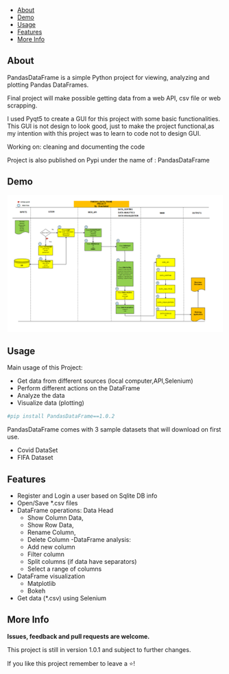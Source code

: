 - [About](#about)
- [Demo](#demo)
- [Usage](#usage)
- [Features](#features)
- [More Info](#more-info)

## About

PandasDataFrame is a simple Python project for viewing,
analyzing  and  plotting Pandas DataFrames.

Final project will make possible getting data
from a web API, csv file or web scrapping.

I used Pyqt5 to create a GUI for this project with some basic functionalities.
This GUI is not design to look good, just to make the project functional,as
my intention with this project was to learn to code not to design GUI.

Working on: cleaning and documenting the code

Project is also published on Pypi under the name of : PandasDataFrame

## Demo

![img.png](img.png)



## Usage
  Main usage of this Project:
- Get data from different sources (local computer,API,Selenium)
- Perform different actions on the DataFrame
- Analyze the data
- Visualize data (plotting)


```python
#pip install PandasDataFrame==1.0.2

```

PandasDataFrame comes with 3 sample datasets that will download on first use.
- Covid DataSet
- FIFA Dataset


## Features
- Register and Login a user based on Sqlite DB info
- Open/Save *.csv files
- DataFrame operations: Data Head
  - Show Column Data,
  - Show Row Data,
  - Rename Column, 
  - Delete Column
-DataFrame analysis:
  - Add new column
  - Filter column
  - Split columns (if data have separators)
  - Select a range of columns 
- DataFrame visualization
  - Matplotlib 
  - Bokeh
- Get data (*.csv) using Selenium

## More Info

**Issues, feedback and pull requests are welcome.**

This project is still in version 1.0.1 and subject to further changes.

If you like this project remember to leave a ⭐! 
